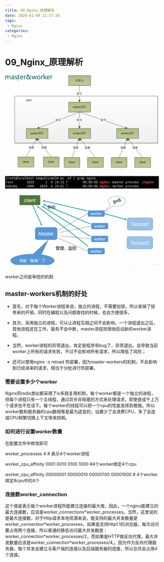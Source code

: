 ```yaml
---
title: 09_Nginx_原理解析
date: 2020-01-09 21:57:35
tags: 
 - Nginx
categories:
 - Nginx
---
```


# 09_Nginx_原理解析

![image-20200109220043584](09_Nginx_%E5%8E%9F%E7%90%86%E8%A7%A3%E6%9E%90/image-20200109220043584.png)



![image-20200109220122777](09_Nginx_%E5%8E%9F%E7%90%86%E8%A7%A3%E6%9E%90/image-20200109220122777.png)

![image-20200109220204775](09_Nginx_%E5%8E%9F%E7%90%86%E8%A7%A3%E6%9E%90/image-20200109220204775.png)

worker之间是争抢的机制



## master-workers机制的好处

- 首先，对于每个Worker进程来说，独立的进程，不需要加锁，所以省掉了锁带来的开销，同时在编程以及问题查找的时候，也会方便很多。

- 其次，采用独立的进程，可以让进程互相之间不会影响，一个进程退出之后，其他进程还在工作，服务不会中断，master进程则很快启动新的worker进程。

- 当然，worker进程的异常退出，肯定是程序有bug了，异常退出，会导致当前worker上所有的请求失败，不过不会影响所有请求，所以降低了风险；

- 还可以使用nginx -s reload 热部署，因为master-workers的机制，不会影响到已经进来的请求，相当于分批进行热部署。



### 需要设置多少个worker

Nginx同redis类似都采用了io多路复用机制，每个worker都是一个独立的进程，但每个进程只有一个主线程，通过异步非阻塞的方式来处理请求，即使是成千上万个请求也不在话下。每个worker的线程可以把一个cpu的性能发挥到极致。所以worker数和服务器的cpu数相等是最为适宜的，设置少了会浪费CPU，多了会造成CPU频繁切换上下文带来损耗。



### 如何进行设置worker数量

在配置文件中修改即可

worker_processes 4	# 表示4个worker进程

worker_cpu_affinity 0001 0010 0100 1000	#4个worker绑定4个cpu



worker_cpu_affinity 00000001 00000010 00000100 00001000	# 4个worker绑定8cpu中的4个



### 连接数worker_connection

这个值是表示每个worker进程所能建立连接的最大值，因此，一个nginx能建立的最大连接数，应该是worker_connections*worker_processes。当然，这里说的是最大连接数，对于Http请求本地资源来说，能支持的最大并发数量是worker_connection\*worker_processes，如果是支持http1.1的浏览器，每次访问要占用两个连接，所以普通的静态访问最大并发数是：worker_connection\*worker_processes/2，而如果是HTTP做反向代理，最大并发数量应该是worker_connection\*worker_processes/4,。因为作为反向代理服务器，每个并发会建立与客户端的连接以及后端服务器的连接，所以总共会占用4个连接。



